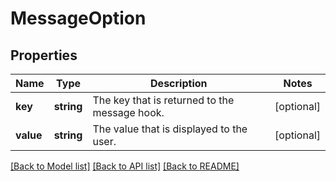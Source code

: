 # MessageOption

## Properties
Name | Type | Description | Notes
------------ | ------------- | ------------- | -------------
**key** | **string** | The key that is returned to the message hook. | [optional] 
**value** | **string** | The value that is displayed to the user. | [optional] 

[[Back to Model list]](../README.md#documentation-for-models) [[Back to API list]](../README.md#documentation-for-api-endpoints) [[Back to README]](../README.md)


